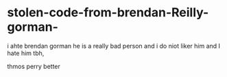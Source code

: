 # stolen-code-from-brendan-Reilly-gorman-
i ahte brendan gorman
he is a really bad person and i do niot liker him and I hate him tbh, 

thmos perry better

